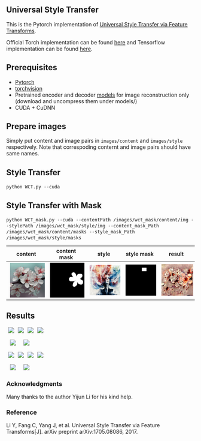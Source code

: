 ## Universal Style Transfer

This is the Pytorch implementation of [Universal Style Transfer via Feature Transforms](https://arxiv.org/pdf/1705.08086.pdf).

Official Torch implementation can be found [here](https://github.com/Yijunmaverick/UniversalStyleTransfer) and Tensorflow implementation can be found [here](https://github.com/eridgd/WCT-TF).

## Prerequisites
- [Pytorch](http://pytorch.org/)
- [torchvision](https://github.com/pytorch/vision)
- Pretrained encoder and decoder [models](https://drive.google.com/file/d/1M5KBPfqrIUZqrBZf78CIxLrMUT4lD4t9/view?usp=sharing) for image reconstruction only (download and uncompress them under models/)
- CUDA + CuDNN

## Prepare images
Simply put content and image pairs in `images/content` and `images/style` respectively. Note that correspoding conternt and image pairs should have same names.


## Style Transfer

```
python WCT.py --cuda
```

## Style Transfer with Mask

```
python WCT_mask.py --cuda --contentPath /images/wct_mask/content/img --stylePath /images/wct_mask/style/img --content_mask_Path /images/wct_mask/content/masks --style_mask_Path /images/wct_mask/style/masks
```

|content| content mask | style | style mask | result|
| -- |  -- | -- | -- | -- |
| <img src="images/wct_mask/content/imgs/im.png" width="150" hspace="3">|<img src="images/wct_mask/content/masks/im.png" width="150" hspace="3">|<img src="images/wct_mask/style/imgs/im.png" width="150" hspace="3">|<img src="images/wct_mask/style/masks/im.png" width="150" hspace="3">|<img src="samples/im_1.png" width="150" hspace="3">|


## Results
<img src="images/content/in1.jpg" width="200" hspace="5"><img src="images/style/in1.jpg" width="200" hspace="5"><img src="images/content/in3.jpg" width="200" hspace="5"><img src="images/style/in3.jpg" width="200" hspace="5">

<img src="samples/in1.jpg" width="400" hspace="10"><img src="samples/in3.jpg" width="400" hspace="10">

<img src="images/content/in2.jpg" width="200" hspace="5"><img src="images/style/in2.jpg" width="200" hspace="5"><img src="images/content/in4.jpg" width="200" hspace="5"><img src="images/style/in4.jpg" width="200" hspace="5">

<img src="samples/in2.jpg" width="400" hspace="10"><img src="samples/in4.jpg" width="400" hspace="10">

### Acknowledgments
Many thanks to the author Yijun Li for his kind help.

### Reference
Li Y, Fang C, Yang J, et al. Universal Style Transfer via Feature Transforms[J]. arXiv preprint arXiv:1705.08086, 2017.
